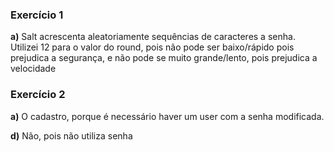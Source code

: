 ### Exercício 1
**a)** Salt acrescenta aleatoriamente sequências de caracteres a senha. 
Utilizei 12 para o valor do round, pois não pode ser baixo/rápido pois prejudica a segurança, e não pode se muito grande/lento, pois prejudica a velocidade

### Exercício 2
**a)** O cadastro, porque é necessário haver um user com a senha modificada.

**d)** Não, pois não utiliza senha
